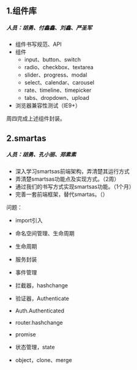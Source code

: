 ## 1.组件库

##### 人员：胡勇、付鑫鑫、刘鑫、严圣军

- 组件书写规范、API
- 组件
	- input、button、switch
	- radio、checkbox、textarea
	- slider、progress、modal
	- select、calendar、carousel
	- rate、timeline、timepicker
	- tabs、dropdown、upload
- 浏览器兼容性测试（IE9+）

周四完成上述组件封装。

## 2.smartas

##### 人员：胡勇、孔小丽、郑素素

- 深入学习smartsas前端架构，弄清楚其运行方式
- 弄清楚smartsas功能点及实现方式。（2周）
- 通过我们的书写方式实现smartsas功能。（1个月）
- 完善一套前端框架，替代smartas。（）

问题：

- import引入
- 命名空间管理、生命周期



- 生命周期
- 服务封装
- 事件管理
- 拦截器，hashchange
- 验证器，Authenticate
- Auth.Authenticated
- router.hashchange
- promise
- 状态管理，state
- object，clone、merge
